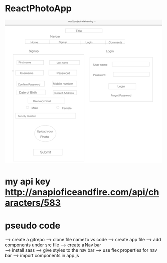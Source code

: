 # ReactPhotoApp
![wireframe](./Screen%20Shot%202020-04-15%20at%2011.15.12%20PM.png)
# my api key http://anapioficeandfire.com/api/characters/583
# pseudo code
--> create a gitrepo
--> clone file name to vs code
--> create app file 
--> add components under src file
--> create a Nav bar  
--> install sass 
--> give styles to the nav bar
--> use flex properties for nav bar
--> import components in app.js
